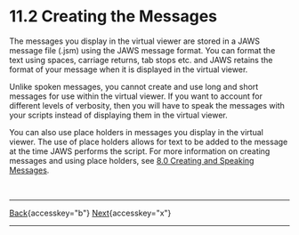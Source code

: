 # 11.2 Creating the Messages

The messages you display in the virtual viewer are stored in a JAWS
message file (.jsm) using the JAWS message format. You can format the
text using spaces, carriage returns, tab stops etc. and JAWS retains the
format of your message when it is displayed in the virtual viewer.

Unlike spoken messages, you cannot create and use long and short
messages for use within the virtual viewer. If you want to account for
different levels of verbosity, then you will have to speak the messages
with your scripts instead of displaying them in the virtual viewer.

You can also use place holders in messages you display in the virtual
viewer. The use of place holders allows for text to be added to the
message at the time JAWS performs the script. For more information on
creating messages and using place holders, see [8.0 Creating and
Speaking Messages](08-0_CreatingAndSpeakingMessages.htm).

 

  ---------------------------------------------------------- -- -------------------------------------------------------
  [Back](javascript:window.history.go(-1);){accesskey="b"}      [Next](11-3_DisplayingTheMessages.htm){accesskey="x"}
  ---------------------------------------------------------- -- -------------------------------------------------------
